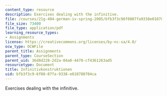 ```yaml
---
content_type: resource
description: Exercises dealing with the infinitive.
file: /courses/21g-404-german-iv-spring-2005/bfb3f3c96f0807fa9338e010780704ca_MIT21G_404S05_infinitvkons.pdf
file_size: 73400
file_type: application/pdf
learning_resource_types:
- Assignments
license: https://creativecommons.org/licenses/by-nc-sa/4.0/
ocw_type: OCWFile
parent_title: Assignments
parent_type: CourseSection
parent_uid: 36d8d228-2d2a-04a0-4470-cf4361263ad5
resourcetype: Document
title: Infinitivkonstruktionen
uid: bfb3f3c9-6f08-07fa-9338-e010780704ca
---
```

Exercises dealing with the infinitive.